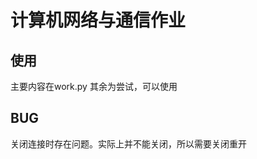 <!--
 * @Author: QianXu
 * @LastEditors: QianXu
 * @Description: NONE
 * @Date: 2019-05-07 14:45:16
 * @LastEditTime: 2019-05-07 15:15:50
 -->
# 计算机网络与通信作业


## 使用
主要内容在work.py 其余为尝试，可以使用


## BUG
关闭连接时存在问题。实际上并不能关闭，所以需要关闭重开
